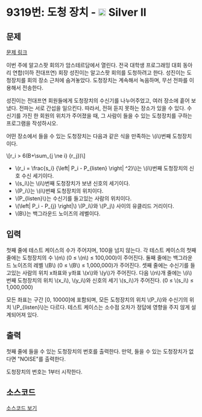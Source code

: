 # 9319번: 도청 장치 - <img src="https://static.solved.ac/tier_small/9.svg" style="height:20px" /> Silver II

<!-- performance -->

<!-- 문제 제출 후 깃허브에 푸시를 했을 때 제출한 코드의 성능이 입력될 공간입니다.-->

<!-- end -->

## 문제

[문제 링크](https://boj.kr/9319)


<p>이번 주에 알고스팟 회의가 암스테르담에서 열린다. 전국 대학생 프로그래밍 대회 동아리 연합(이하 전대프연) 회장 성진이는 알고스팟 회의를 도청하려고 한다. 성진이는 도청장치를 회의 장소 근처에 숨겨놓았다. 도청장치는 계속해서 녹음하며, 무선 전파를 이용해서 전송한다.</p>

<p>성진이는 전대프연 회원들에게 도청장치의 수신기를 나누어주었고, 여러 장소에 흩어 보냈다. 전파는 서로 간섭을 일으킨다. 따라서, 전혀 듣지 못하는 장소가 있을 수 있다. 수신기를 가진 한 회원의 위치가 주어졌을 때, 그 사람이 들을 수 있는 도청장치를 구하는 프로그램을 작성하시오.</p>

<p>어떤 장소에서 들을 수 있는 도청장치는 다음과 같은 식을 만족하는 \(i\)번째 도청장치이다.</p>

<p>\[r_i &gt; 6(B+\sum_{j \ne i} {r_j})\]</p>

<ul>
<li>\(r_i = \frac{s_i} {\left| P_i - P_{listen} \right| ^2}\)는 \(i\)번째 도청장치의 신호 수신 세기이다.</li>
<li>\(s_i\)는 \(i\)번째 도청장치가 보낸 신호의 세기이다.</li>
<li>\(P_i\)는 \(i\)번째 도청장치의 위치이다.</li>
<li>\(P_{listen}\)는 수신기를 들고있는 사람의 위치이다.</li>
<li>\(\left| P_i - P_{j} \right|\) \(P_i\)와 \(P_j\) 사이의 유클리드 거리이다.</li>
<li>\(B\)는 백그라운드 노이즈의 레벨이다.</li>
</ul>



## 입력


<p>첫째 줄에 테스트 케이스의 수가 주어지며, 100을 넘지 않는다. 각 테스트 케이스의 첫째 줄에는 도청장치의 수 \(n\) (0 ≤ \(n\) ≤ 100,000)이 주어진다. 둘째 줄에는 백그라운드 노이즈의 레벨 \(B\) (0 ≤ \(B\) ≤ 1,000,000)가 주어진다. 셋째 줄에는 수신기를 들고있는 사람의 위치 x좌표와 y좌표 \(x\)와 \(y\)가 주어진다. 다음 \(n\)개 줄에는 \(i\)번째 도청장치의 위치 \(x_i\), \(y_i\)와 신호의 세기 \(s_i\)가 주어진다. (0 ≤ \(s_i\) ≤ 1,000,000)</p>

<p>모든 좌표는 구간 [0, 10000]에 포함되며, 모든 도청장치의 위치 \(P_i\)와 수신기의 위치 \(P_{listen}\)는 다르다. 테스트 케이스는 소수점 오차가 정답에 영향을 주지 않게 설계되어져 있다.</p>



## 출력


<p>첫째 줄에 들을 수 있는 도청장치의 번호를 출력한다. 만약, 들을 수 있는 도청장치가 없다면 "NOISE"를 출력한다.</p>

<p>도청장치의 번호는 1부터 시작한다.</p>



## 소스코드

[소스코드 보기](도청%20장치.cpp)